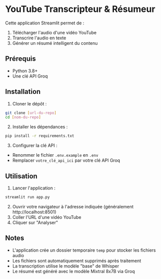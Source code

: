 # YouTube Transcripteur & Résumeur

Cette application Streamlit permet de :
1. Télécharger l'audio d'une vidéo YouTube
2. Transcrire l'audio en texte
3. Générer un résumé intelligent du contenu

## Prérequis

- Python 3.8+
- Une clé API Groq

## Installation

1. Cloner le dépôt :
```bash
git clone [url-du-repo]
cd [nom-du-repo]
```

2. Installer les dépendances :
```bash
pip install -r requirements.txt
```

3. Configurer la clé API :
- Renommer le fichier `.env.example` en `.env`
- Remplacer `votre_clé_api_ici` par votre clé API Groq

## Utilisation

1. Lancer l'application :
```bash
streamlit run app.py
```

2. Ouvrir votre navigateur à l'adresse indiquée (généralement http://localhost:8501)
3. Coller l'URL d'une vidéo YouTube
4. Cliquer sur "Analyser"

## Notes

- L'application crée un dossier temporaire `temp` pour stocker les fichiers audio
- Les fichiers sont automatiquement supprimés après traitement
- La transcription utilise le modèle "base" de Whisper
- Le résumé est généré avec le modèle Mixtral 8x7B via Groq 